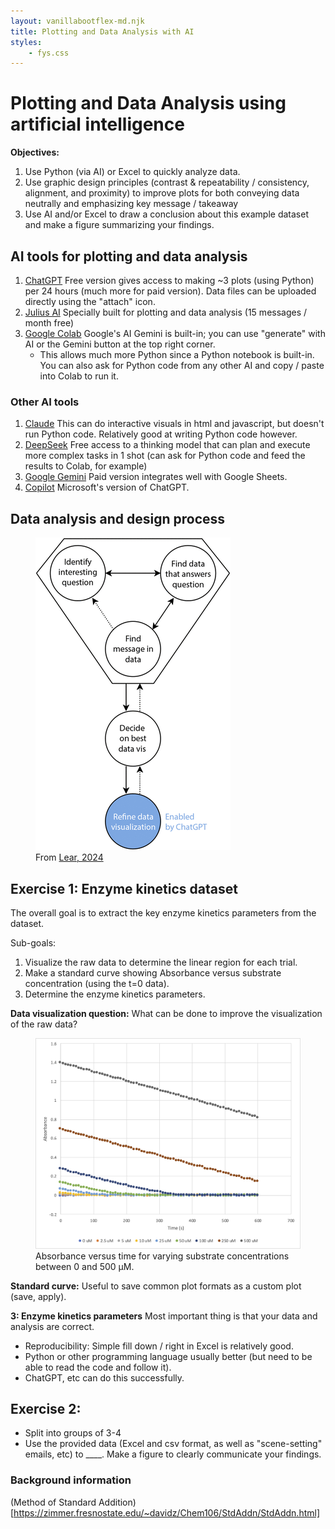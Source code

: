 ```yaml
---
layout: vanillabootflex-md.njk
title: Plotting and Data Analysis with AI
styles:
    - fys.css
---
```


# Plotting and Data Analysis using artificial intelligence

**Objectives:**

1. Use Python (via AI) or Excel to quickly analyze data.
2. Use graphic design principles (contrast & repeatability / consistency, alignment, and proximity) to improve plots for both conveying data neutrally and emphasizing key message / takeaway
3. Use AI and/or Excel to draw a conclusion about this example dataset and make a figure summarizing your findings.


## AI tools for plotting and data analysis

1. [ChatGPT](https://chatgpt.com) Free version gives access to making ~3 plots (using Python) per 24 hours (much more for paid version). Data files can be uploaded directly using the "attach" icon.
2. [Julius AI](https://julius.ai/chat) Specially built for plotting and data analysis (15 messages / month free)
3. [Google Colab](https://colab.research.google.com/) Google's AI Gemini is built-in; you can use "generate" with AI or the Gemini button at the top right corner.
    - This allows much more Python since a Python notebook is built-in. You can also ask for Python code from any other AI and copy / paste into Colab to run it.

### Other AI tools

1. [Claude](https://claude.ai) This can do interactive visuals in html and javascript, but doesn't run Python code. Relatively good at writing Python code however.
2. [DeepSeek](https://chat.deepseek.com/) Free access to a thinking model that can plan and execute more complex tasks in 1 shot (can ask for Python code and feed the results to Colab, for example)
3. [Google Gemini](https://gemini.google.com/) Paid version integrates well with Google Sheets.
4. [Copilot](https://copilot.microsoft.com/) Microsoft's version of ChatGPT.


## Data analysis and design process

<figure class="figure">
  <img src="/img/chatgpt-design.png" class="figure-img img-fluid rounded" alt="ChatGPT Design">
  <figcaption class="figure-caption text-center">From <a href="https://pubs.acs.org/doi/10.1021/acs.jchemed.4c00228?fig=fig1&ref=pdf">Lear, 2024</a></figcaption>
</figure>


## Exercise 1: Enzyme kinetics dataset

The overall goal is to extract the key enzyme kinetics parameters from the dataset. 

Sub-goals:

1. Visualize the raw data to determine the linear region for each trial.
2. Make a standard curve showing Absorbance versus substrate concentration (using the t=0 data). 
3. Determine the enzyme kinetics parameters.

**Data visualization question:** What can be done to improve the visualization of the raw data?

<figure class="figure">
  <img src="/img/design-Absorbance-vs-time-01.png" class="figure-img img-fluid rounded" alt="Absorbance versus time">
  <figcaption class="figure-caption text-center">Absorbance versus time for varying substrate concentrations between 0 and 500 µM.</figcaption>
</figure>

**Standard curve:** Useful to save common plot formats as a custom plot (save, apply).

**3: Enzyme kinetics parameters** Most important thing is that your data and analysis are correct. 

- Reproducibility: Simple fill down / right in Excel is relatively good.
- Python or other programming language usually better (but need to be able to read the code and follow it).
- ChatGPT, etc can do this successfully.

## Exercise 2: 

- Split into groups of 3-4
- Use the provided data (Excel and csv format, as well as "scene-setting" emails, etc) to ____. Make a figure to clearly communicate your findings.

### Background information

(Method of Standard Addition)[https://zimmer.fresnostate.edu/~davidz/Chem106/StdAddn/StdAddn.html]